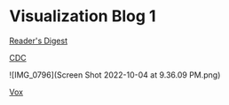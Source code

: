 # Visualization Blog 1

[Reader's Digest](https://www.rd.com/article/gun-violence-statistics/)

[CDC](https://www.cdc.gov/nchs/pressroom/sosmap/firearm_mortality/firearm.htm)

![IMG_0796](Screen Shot 2022-10-04 at 9.36.09 PM.png)

[Vox](https://www.vox.com/policy-and-politics/2017/10/2/16399418/america-mass-shooting-gun-violence-statistics-charts)
